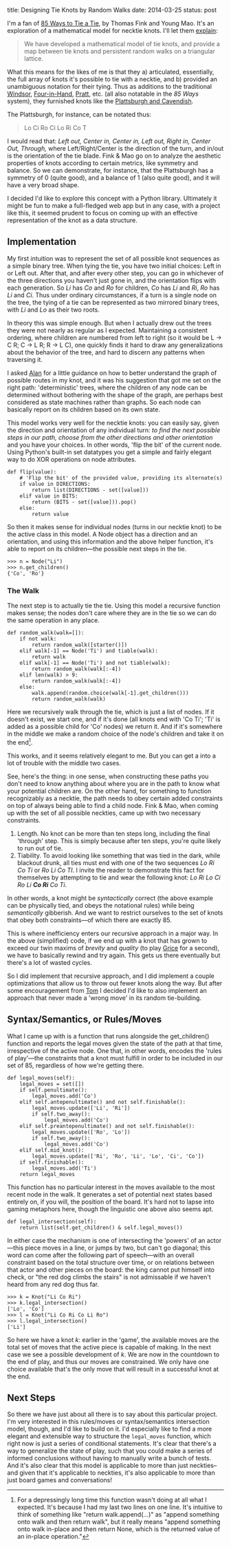 title: Designing Tie Knots by Random Walks
date: 2014-03-25
status: post

I'm a fan of [85 Ways to Tie a Tie][85], by Thomas Fink and Young Mao. It's an exploration of a mathematical model for necktie knots. I'll let them [explain][designing]:

>  We have developed a mathematical model of tie knots, and provide a map between tie knots and persistent random walks on a triangular lattice.

What this means for the likes of me is that they a) articulated, essentially, the full array of knots it's possible to tie with a necktie, and b) provided an unambiguous notation for their tying. Thus as additions to the traditional [Windsor][], [Four-in-Hand][], [Pratt][], etc. (all also notatable in the *85 Ways* system), they furnished knots like the [Plattsburgh and Cavendish][encyc]. 

The Plattsburgh, for instance, can be notated thus: 

>  Lo Ci Ro Ci Lo Ri Co T
  
I would read that: *Left out, Center in, Center in, Left out, Right in, Center Out, Through,* where Left/Right/Center is the direction of the turn, and in/out is the orientation of the tie blade. Fink & Mao go on to analyze the aesthetic properties of knots according to certain metrics, like symmetry and balance. So we can demonstrate, for instance, that the Plattsburgh has a symmetry of 0 (quite good), and a balance of 1 (also quite good), and it will have a very broad shape.

I decided I'd like to explore this concept with a Python library. Ultimately it might be fun to make a full-fledged web app but in any case, with a project like this, it seemed prudent to focus on coming up with an effective representation of the knot as a data structure.

## Implementation

My first intuition was to represent the set of all possible knot sequences as a simple binary tree. When tying the tie, you have two initial choices: Left in or Left out. After that, and after every other step, you can go in whichever of the three directions you haven't just gone in, and the orientation flips with each generation. So *Li* has *Co* and *Ro* for children, *Co* has *Li* and *Ri*, *Ro* has *Li* and *Ci*. Thus under ordinary circumstances, if a turn is a single node on the tree, the tying of a tie can be represented as two mirrored binary trees, with *Li* and *Lo* as their two roots.

In theory this was simple enough. But when I actually drew out the trees they were not nearly as regular as I expected. Maintaining a consistent ordering, where children are numbered from left to right (so it would be L -> C R; C -> L R; R -> L C), one quickly finds it hard to draw any generalizations about the behavior of the tree, and hard to discern any patterns when traversing it. 

I asked [Alan][] for a little guidance on how to better understand the graph of possible routes in my knot, and it was his suggestion that got me set on the right path: 'deterministic' trees, where the children of any node can be determined without bothering with the shape of the graph, are perhaps best considered as state machines rather than graphs. So each node can basically report on its children based on its own state. 

This model works very well for the necktie knots: you can easily say, given the direction and orientation of any individual turn: *to find the next possible steps in our path, choose from the other directions and other orientation* and you have your choices. In other words, 'flip the bit' of the current node. Using Python's built-in set datatypes you get a simple and fairly elegant way to do XOR operations on node attributes.

    def flip(value):
        # 'Flip the bit' of the provided value, providing its alternate(s)
        if value in DIRECTIONS:
            return list(DIRECTIONS - set([value]))
        elif value in BITS:
            return (BITS - set([value])).pop()
        else:
            return value

So then it makes sense for individual nodes (turns in our necktie knot) to be the active class in this model. A Node object has a direction and an orientation, and using this information and the above helper function, it's able to report on its children—the possible next steps in the tie.

    >>> n = Node("Li")
    >>> n.get_children()
    {'Co', 'Ro'}

### The Walk

The next step is to actually tie the tie. Using this model a recursive function makes sense; the nodes don't care where they are in the tie so we can do the same operation in any place.

    def random_walk(walk=[]):
        if not walk:
            return random_walk([starter()])
        elif walk[-1] == Node('Ti') and tiable(walk):
            return walk
        elif walk[-1] == Node('Ti') and not tiable(walk):
            return random_walk(walk[:-4])
        elif len(walk) > 9:
            return random_walk(walk[:-4])
        else:
            walk.append(random.choice(walk[-1].get_children()))
            return random_walk(walk)

Here we recursively walk through the tie, which is just a list of nodes. If it doesn't exist, we start one, and if it's done (all knots end with 'Co Ti'; 'Ti' is added as a possible child for 'Co' nodes) we return it. And if it's somewhere in the middle we make a random choice of the node's children and take it on the end[^1]. 

This works, and it seems relatively elegant to me. But you can get a into a lot of trouble with the middle two cases. 

See, here's the thing: in one sense, when constructing these paths you don't need to know anything about where you are in the path to know what your potential children are. On the other hand, for something to function recognizably as a necktie, the path needs to obey certain added constraints on top of always being able to find a child node. Fink & Mao, when coming up with the set of all possible neckties, came up with two necessary constraints.

1. Length. No knot can be more than ten steps long, including the final 'through' step. This is simply because after ten steps, you're quite likely to run out of tie.
2. Tiability. To avoid looking like something that was tied in the dark, while blackout drunk, all ties must end with one of the two sequences *Lo Ri Co Ti* or *Ro Li Co TI*. I invite the reader to demonstrate this fact for themselves by attempting to tie and wear the following knot: *Lo Ri Lo Ci Ro Li **Co Ri** Co Ti*.

In other words, a knot might be *syntactically* correct (the above example can be physically tied, and obeys the notational rules) while being *semantically* gibberish. And we want to restrict ourselves to the set of knots that obey both constraints—of which there are exactly 85.

This is where inefficiency enters our recursive approach in a major way. In the above (simplified) code, if we end up with a knot that has grown to exceed our twin maxims of *brevity* and *quality* (to play [Grice][] for a second), we have to basically rewind and try again. This gets us there eventually but there's a lot of wasted cycles.

So I did implement that recursive approach, and I did implement a couple optimizations that allow us to throw out fewer knots along the way. But after some encouragement from [Tom][] I decided I'd like to also implement an approach that never made a 'wrong move' in its random tie-building.

## Syntax/Semantics, or Rules/Moves

What I came up with is a function that runs alongside the get_children() function and reports the legal moves given the state of the path at that time, irrespective of the active node. One that, in other words, encodes the 'rules of play'—the constraints that a knot must fulfill in order to be included in our set of 85, regardless of how we're getting there. 

    def legal_moves(self):
        legal_moves = set([])
        if self.penultimate():
            legal_moves.add('Co')
        elif self.antepenultimate() and not self.finishable():
            legal_moves.update(['Li', 'Ri'])
            if self.two_away():
                legal_moves.add('Co')
        elif self.preantepenultimate() and not self.finishable():
            legal_moves.update(['Ro', 'Lo'])
            if self.two_away():
                legal_moves.add('Co')
        elif self.mid_knot():
            legal_moves.update(['Ri', 'Ro', 'Li', 'Lo', 'Ci', 'Co'])
        if self.finishable():
            legal_moves.add('Ti')
        return legal_moves

This function has no particular interest in the moves available to the most recent node in the walk. It generates a set of potential next states based entirely on, if you will, the position of the board. It's hard not to lapse into gaming metaphors here, though the linguistic one above also seems apt.

    def legal_intersection(self):
        return list(self.get_children() & self.legal_moves())

In either case the mechanism is one of intersecting the 'powers' of an actor—this piece moves in a line, or jumps by two, but can't go diagonal; this word can come after the following part of speech—with an overall constraint based on the total structure over time, or on relations between that actor and other pieces on the board: the king cannot put himself into check, or "the red dog climbs the stairs" is not admissable if we haven't heard from any red dog thus far.

    >>> k = Knot("Li Co Ri")
    >>> k.legal_intersection()
    ['Lo', 'Co']
    >>> l = Knot("Li Co Ri Co Li Ro")
    >>> l.legal_intersection()
    ['Li']

So here we have a knot *k*: earlier in the 'game', the available moves are the total set of moves that the active piece is capable of making. In the next case we see a possible development of *k*. We are now in the countdown to the end of play, and thus our moves are constrained. We only have one choice available that's the only move that will result in a successful knot at the end.

## Next Steps

So there we have just about all there is to say about this particular project. I'm very interested in this rules/moves or syntax/semantics intersection model, though, and I'd like to build on it. I'd especially like to find a more elegant and extensible way to structure the `legal_moves` function, which right now is just a series of conditional statements. It's clear that there's a way to generalize the state of play, such that you could make a series of informed conclusions without having to manually write a bunch of tests. And it's also clear that this model is applicable to more than just neckties–and given that it's applicable to neckties, it's also applicable to more than just board games and conversations!

[^1]: For a depressingly long time this function wasn't doing at all what I expected. It's because I had my last two lines on one line. It's intuitive to think of something like "return walk.append(...)" as "append something onto walk and then return walk", but it really means "append something onto walk in-place and then return None, which is the returned value of an in-place operation."

[encyc]: http://www.tcm.phy.cam.ac.uk/~tmf20/tieknots.shtml
[designing]: http://www.tcm.phy.cam.ac.uk/~tmf20/TIES/PAPERS/paper_nature.pdf
[Pratt]: http://www.tie-a-tie.net/pratt.html
[Windsor]: http://www.tie-a-tie.net/windsor.html
[Four-in-Hand]: http://www.tie-a-tie.net/fourinhand.html
[85]: http://en.wikipedia.org/wiki/The_85_Ways_to_Tie_a_Tie
[Alan]: https://github.com/happy4crazy
[Grice]: http://www.sas.upenn.edu/~haroldfs/dravling/grice.html
[Tom]: https://github.com/thomasballinger
